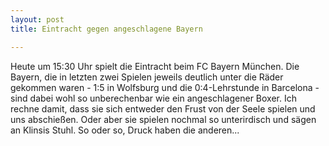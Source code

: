 ```yaml
---
layout: post
title: Eintracht gegen angeschlagene Bayern

---
```


Heute um 15:30 Uhr spielt die Eintracht beim FC Bayern München. Die Bayern, die in letzten zwei Spielen jeweils deutlich unter die Räder gekommen waren - 1:5 in Wolfsburg und die 0:4-Lehrstunde in Barcelona - sind dabei wohl so unberechenbar wie ein angeschlagener Boxer. Ich rechne damit, dass sie sich entweder den Frust von der Seele spielen und uns abschießen. Oder aber sie spielen nochmal so unterirdisch und sägen an Klinsis Stuhl. So oder so, Druck haben die anderen...


